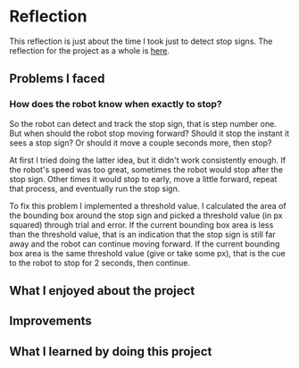 # Reflection

This reflection is just about the time I took just to detect stop signs. The reflection for the project as a whole is [here](https://github.com/gallo-json/self-driving-robot/blob/main/resources/Reflection.md).

## Problems I faced

### How does the robot know when exactly to stop?

So the robot can detect and track the stop sign, that is step number one. But when should the robot stop moving forward? Should it stop the instant it sees a stop sign? Or should it move a couple seconds more, then stop? 

At first I tried doing the latter idea, but it didn't work consistently enough. If the robot's speed was too great, sometimes the robot would stop after the stop sign. Other times it would stop to early, move a little forward, repeat that process, and eventually run the stop sign.

To fix this problem I implemented a threshold value. I calculated the area of the bounding box around the stop sign and picked a threshold value (in px squared) through trial and error. If the current bounding box area is less than the threshold value, that is an indication that the stop sign is still far away and the robot can continue moving forward. If the current bounding box area is the same threshold value (give or take some px), that is the cue to the robot to stop for 2 seconds, then continue.

## What I enjoyed about the project

## Improvements

## What I learned by doing this project